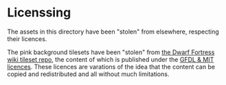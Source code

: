 
# Licenssing

The assets in this directory have been "stolen" from elsewhere, respecting their licences.

The pink background tilesets have been "stolen" from [the Dwarf Fortress wiki tileset repo](https://dwarffortresswiki.org/Tileset_repository), the content of which is published under the [GFDL & MIT licences](https://dwarffortresswiki.org/index.php/Dwarf_Fortress_Wiki:Copyrights). These licences are varations of the idea that the content can be copied and redistributed and all without much limitations.
